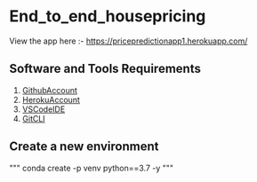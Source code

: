 # End_to_end_housepricing

View the app here :- 
https://pricepredictionapp1.herokuapp.com/

## Software and Tools Requirements

1. [GithubAccount](https://github.com)
2. [HerokuAccount](https://heroku.com)
3. [VSCodeIDE](https://code.visualstudio.com)
4. [GitCLI](https://git-scm.com/download/win/)


## Create a new environment

""" conda create -p venv python==3.7 -y """
